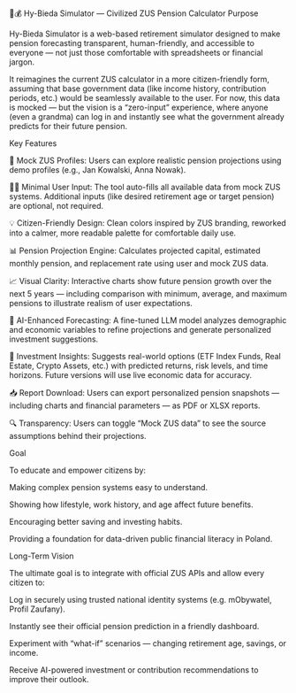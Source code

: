 🧓💰 Hy-Bieda Simulator — Civilized ZUS Pension Calculator
Purpose

Hy-Bieda Simulator is a web-based retirement simulator designed to make pension forecasting transparent, human-friendly, and accessible to everyone — not just those comfortable with spreadsheets or financial jargon.

It reimagines the current ZUS calculator in a more citizen-friendly form, assuming that base government data (like income history, contribution periods, etc.) would be seamlessly available to the user.
For now, this data is mocked — but the vision is a “zero-input” experience, where anyone (even a grandma) can log in and instantly see what the government already predicts for their future pension.

Key Features

🧾 Mock ZUS Profiles: Users can explore realistic pension projections using demo profiles (e.g., Jan Kowalski, Anna Nowak).

🧍‍♂️ Minimal User Input: The tool auto-fills all available data from mock ZUS systems. Additional inputs (like desired retirement age or target pension) are optional, not required.

💡 Citizen-Friendly Design: Clean colors inspired by ZUS branding, reworked into a calmer, more readable palette for comfortable daily use.

📊 Pension Projection Engine: Calculates projected capital, estimated monthly pension, and replacement rate using user and mock ZUS data.

📈 Visual Clarity: Interactive charts show future pension growth over the next 5 years — including comparison with minimum, average, and maximum pensions to illustrate realism of user expectations.

🤖 AI-Enhanced Forecasting: A fine-tuned LLM model analyzes demographic and economic variables to refine projections and generate personalized investment suggestions.

💼 Investment Insights: Suggests real-world options (ETF Index Funds, Real Estate, Crypto Assets, etc.) with predicted returns, risk levels, and time horizons. Future versions will use live economic data for accuracy.

📥 Report Download: Users can export personalized pension snapshots — including charts and financial parameters — as PDF or XLSX reports.

🔍 Transparency: Users can toggle “Mock ZUS data” to see the source assumptions behind their projections.

Goal

To educate and empower citizens by:

Making complex pension systems easy to understand.

Showing how lifestyle, work history, and age affect future benefits.

Encouraging better saving and investing habits.

Providing a foundation for data-driven public financial literacy in Poland.

Long-Term Vision

The ultimate goal is to integrate with official ZUS APIs and allow every citizen to:

Log in securely using trusted national identity systems (e.g. mObywatel, Profil Zaufany).

Instantly see their official pension prediction in a friendly dashboard.

Experiment with “what-if” scenarios — changing retirement age, savings, or income.

Receive AI-powered investment or contribution recommendations to improve their outlook.
